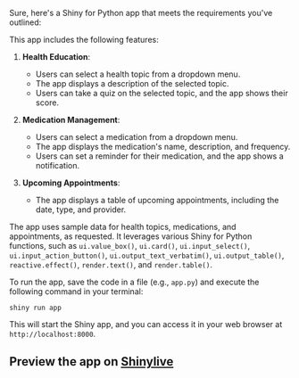 Sure, here's a Shiny for Python app that meets the requirements you've outlined:



This app includes the following features:

1. **Health Education**:
   - Users can select a health topic from a dropdown menu.
   - The app displays a description of the selected topic.
   - Users can take a quiz on the selected topic, and the app shows their score.

2. **Medication Management**:
   - Users can select a medication from a dropdown menu.
   - The app displays the medication's name, description, and frequency.
   - Users can set a reminder for their medication, and the app shows a notification.

3. **Upcoming Appointments**:
   - The app displays a table of upcoming appointments, including the date, type, and provider.

The app uses sample data for health topics, medications, and appointments, as requested. It leverages various Shiny for Python functions, such as `ui.value_box()`, `ui.card()`, `ui.input_select()`, `ui.input_action_button()`, `ui.output_text_verbatim()`, `ui.output_table()`, `reactive.effect()`, `render.text()`, and `render.table()`.

To run the app, save the code in a file (e.g., `app.py`) and execute the following command in your terminal:

```
shiny run app
```

This will start the Shiny app, and you can access it in your web browser at `http://localhost:8000`.
## Preview the app on [Shinylive](https://shinylive.io/py/app/#h=0&code=NobwRAdghgtgpmAXAAjFADugdOgnmAGlQGMB7CAFzkqVQEsZ1SAnC5ZqCAE1JgB0IAM2a9kXKFQoM4yBk1ZiJcKfCIq4XOABsKUAXJZsYE9FtIUtdAEY5cp88igBnZKYr7Gh5BACujXI4uEOgCwqJOABZ0EAEGCgCCmEQAksE+FE5EAPLp6OmZyADKcE5OdOREzHBQxFIAbnCV1JrMTQCORD50AgIAxEWwpjLiusiCLMgR1ToRyBo+xBLlEETwXHSLUuTIxtAA5nDwlEScXI6YpNEURxkCU1AzAPoUpOgbLgC8yMACyH-IID4YCkFjgQJQQIAInQoFZlCVkABZThQA43IFEIGaJzEZh0dBbCDg5BAgAy1WYEEcVlI6R2KL20T2yFwtOYYhhcKoLgoEREPj2s3WyiIcAAHnBmMQ6E5Go5uDsNBsluQsECAL4EX7-QHAuig4lAgASFLYJoevIxJLA2Nx+MJhrA0JxpAa7IA7lBcDzSMgANZwODoFlsyamsMWiIBU7sebEGSsnzsvFOP3IUiCCMKday5xwNVgTXav66kFaMG0IGFChVUrIABKcYdhGttrxBOWjoAomL7FU5oJBHBanQGsgqMQIhA6G0fAiXvT9jInDWSi4Y3IRGPE+zXZKHlpkO7tFoALRwpkFotUnVAssViFgABy6TxhOQACFnO8rViSnaO3IR0AHFlHldM3TqOg4HddNMygZArAeTh4zOYU2Bje4ZgCaopAgZkIlhfUnCvLUIAAXR6CA1mVQlPm+YsASBaB4EdRFlHGZgYGiX8bX-dtm0fABVWUzgXVcJHHOwZAAJg5WF4ScXjhDgWdqGIXBHQAFXdDZhigOgtE0wsyP+JjIFgB9rVJGVolePEtF4tt7U7SswBEjRx19CS2CiQVELMUgznQWsnCTCtMTAFS1IgDTHSyWL9MM4zrzM3UWKsoF4heZg6mcXQ8Kc-iXKAtyPLE30zGPdlJ1IcsV0lOrlKqGK4rchL40UZKNVM28LNYtzkisHwQozagipxATXOE0SvNjLgFhkdADKpDchC0WBjGbSLornWLjMfeIgkDTQuB6gRKKJaALiuG56J+G8SyxJRiRGZRpCwCBSHdAAKABKZAAGpx2kTQdCgH7xG9D4AHY-siihpMdeIIF8B5kEnYc-RG3jRqglpHUhZgsCKbjLRMxjdTe16lHUT7vv+oGQbWbRdEhr0nA+ABGAAWeHrUR9BMqdTlFLGOqqtPHGWyBPG6AJtyiZJgApUgpycUrUr66naDeumvt+gHgfUMG2ahzmAGYAAZ+bvJG3IAMS0HxkEicxca3eXJUdF9mFlZAAAUOBHQlvYpx7zJ1lA9Y+g3GeN0HWYh82Ph5gBWW3gXtx8A6jMpFkPXl9zwD3XS95hCeJ5ByQra9LoEDB0EeLpkC+LocFROBHkEZ35Z+xj2+WiBtGefVy37sBzRmZAu08aqbmQRIQjAeGB7oLANsTChHjIZ2YAgR53Q4dB+4jsz27y52u5pMVT7M+--mNaZeRnhbNlc3qH7M8sIB+rDeWeK8d4q8z5fyBD2PsMg8p4lpC4f+swXhvGIEpQgjEv6uwiN9RYsoPjt10HsEidAfrEA2qUR4HwgSCCgKeDWlgzhUPPKQUgforQrlwOWChUVyAUBoXQAAXnAFAMkqgwAANxAhAegsyRd4CcKsHsU8ewODCkoOeK+p48jMCGBiNB-xJFfwvg8Ocjwb53ykX8IE7F1jv22MiJc6JUGgIfj-H6NEbEQCcPo8xliGQJlDG4lUHidFOPvm7d02C4C4PXvgwhxDSFOHIZQ6htD5ZjGoW8LQWgUFEDYRwyh3DeECKESI8RK9P5SJkZEoE8jFHKOgqolgnADiniqGdRx6CvH30MVfExpBb66IfkCIS6AyDcXwovG6lA7rBPMX8FxjdLhTOoBkTp6Cqy6ACNsRBcEQxJnOEwW6yzskDNCZg8JeYolYBiVgIhJDnAJM4QwlJ9DqEF2aFAZgp5MbEBYS2XJVSuGqLKEU5AwjDilNWV-SpciFFKKgConhSjAwQFPFQB4Myv6Qr+LpLgvJubIAAPTIAtuUzp7c+T-XKe3TetJt67z8AfI+GAzEP3bosZgXAWVSLZR8rgjx7gtAnlPF+XY36BIkeU9B7doh5G3rKcstQJ7wMAUg3ixQFUYS8qqlswAKA-D1AaMA5FxbsjYNECMTxEHvHIlirp69aWyueOKbebokIqCVc-CIjxnKASJGUk55914yvSI8GohITHpBeL-IEyrZz8N4lpKAAZkAAEUuh8IlQG-47cHUhq6B6yMjw418MeLWHwOhM0hNtTyjlXKpXr3ZXygVkoJ5WNossJEviHG2sDTctIcrtDDgoBPAJ21rTqqHY4RU1jxU6pgPqjKQJjWcR2LIKko7lhOBtZKgx9rcghqoGKF1ko3UMBHUqdx3rlAGSyZW2ZyBpX9tDSOcgEaKBRvPTO8NIjogK0isUNgjYxkKx7dmvdFBHWHuPcwU9MBP3ttfT+7gkpHgrgkD4FBtrq0Nt5XW3dWBG38uqIKoZIzeBMgmQcpZlBMM7tZeByDsJx5AgWYcygzwmMViw3Ro88s8Vc1JWRP6VEBCaEzLKXKLbg0UBQKkWVBRc0yeQDkCD+QclrmWCgYopRlh-UQIxfowrZiioWOKiOAABKoyHiZQcYmJi1ACfWEn+vpkJVriCt28M6n6P02ArrNVSZV7mXB0EzHqu8Y8KzGo+F8aTWAgtAOIP9fmT5yBwGEyE0LWqNiufvVUCgSYqTuf1U51yl10HaFlLl2Z+XCvWlS9ljz8qh0aCBFRMylnqgjgaFgOAg4h2MU62G0c+Y4ANEoD9OLsb00ZbMvZ6b-CXMnPc554eR6fN+YmAFhzXrguyDC-q+8S7W6xf7fFz1KqNjJaIKl4es2v5Zfc9V8xLp+xfA4NwXgWAPvrAm1bIgXMrY2yzX8duX0pCCAQwfMJeHzGCCBAATVpK7MgrSASvbgOqAApOmIrUwATFYAOT3kJ+RdUyBi0AEIMX3r+AtDghIPhpx4+gwWAKwrEHjKUGnUj7vmPbiNN6zciExou8W0tJRy3uBbIPH68OwBI72RjlAIAMfY4kXz++lXBEg4fevQXShhcFqeOLstFaZfrxPkCBrK3mu1FayvDLBmkQXsCZ2+xyzBtWZaFc51dm+vTqh1e3QhknBLZCRu7YXw1vDtcSa1d5rI8eP2zsBdlljsxbXbKrASfrvIFu+lk5WWk-PakbVykYwgQgCT8AQnGVSfqhVzXwnpXyAN+QD9RNAYqTV9d4SWvu11K4Ab8JsAJztel-QeXqk1vfRJ9doO+3bT2v-CG910b-Xahe66-UUb43h1xaTxL4DkpNf2aP0hwVemTnz+j95uPK6YBrsD+4kLmZ53MXT0ak7Wf0g5778sHngXprmZMXgAeQJPvhuDqFkHjDrrmZPLkBr+pKAvptuyL3l+ssLXvXmTh3hgVDgPi1HtBpCPjzvevToEkzizlCtJJwhzlzsciEmZCAfhgblQEbkCBfocMgcwKhgVBhlaLLkCEgdZqgRruPlkjrkwWBlgGwV3PmpweAQfJfihmhgVtknrjgBPA1vPnblQG0n9E7hHP0MMqMhRkvIstcEctvtZlcpxv7vBJMlYexroFYOPNfiEtPq4FwFgJCBIFAA7BwPAD9KxtRislRI3J5kvCEZgMLuppJswH9CZACP1AgCgGAEQXQCIkclckei2GAGQJQMsrQGPtRCYGYBYNYAIL4P4AIEPOIEpMEBUUZAILmDSJSK0VEDEDigcLcFdPeoWOREAA)
